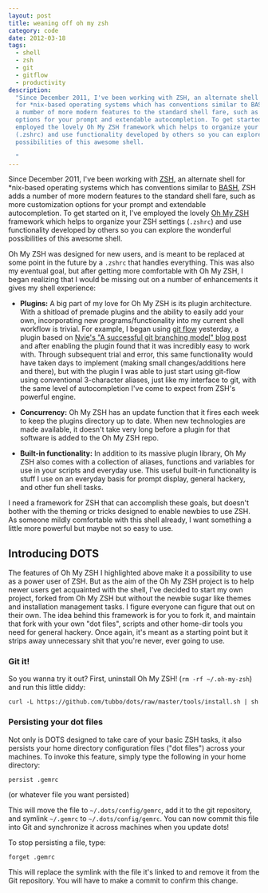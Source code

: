 ```yaml
---
layout: post
title: weaning off oh my zsh
category: code
date: 2012-03-18
tags:
  - shell
  - zsh
  - git
  - gitflow
  - productivity
description:
  "Since December 2011, I've been working with ZSH, an alternate shell
  for *nix-based operating systems which has conventions similar to BASH, ZSH adds
  a number of more modern features to the standard shell fare, such as more customization
  options for your prompt and extendable autocompletion. To get started on it, I've
  employed the lovely Oh My ZSH framework which helps to organize your ZSH settings
  (.zshrc) and use functionality developed by others so you can explore the wonderful
  possibilities of this awesome shell.

  "
---
```


Since December 2011, I've been working with [ZSH][zsh], an alternate shell for \*nix-based operating systems which has conventions similar to [BASH][bash], ZSH adds a number of more modern features to the standard shell fare, such as more customization options for your prompt and extendable autocompletion. To get started on it, I've employed the lovely [Oh My ZSH][omz] framework which helps to organize your ZSH settings (`.zshrc`) and use functionality developed by others so you can explore the wonderful possibilities of this awesome shell.

Oh My ZSH was designed for new users, and is meant to be replaced at some point in the future by a `.zshrc` that handles everything. This was also my eventual goal, but after getting more comfortable with Oh My ZSH, I began realizing that I would be missing out on a number of enhancements it gives my shell experience:

- **Plugins:** A big part of my love for Oh My ZSH is its plugin architecture. With a shitload of premade plugins and the ability to easily add your own, incorporating new programs/functionality into my current shell workflow is trivial. For example, I began using [git flow][flow] yesterday, a plugin based on [Nvie's "A successful git branching model" blog post][nvie] and after enabling the plugin found that it was incredibly easy to work with. Through subsequent trial and error, this same functionality would have taken days to implement (making small changes/additions here and there), but with the plugin I was able to just start using git-flow using conventional 3-character aliases, just like my interface to git, with the same level of autocompletion I've come to expect from ZSH's powerful engine.

- **Concurrency:** Oh My ZSH has an update function that it fires each week to keep the plugins directory up to date. When new technologies are made available, it doesn't take very long before a plugin for that software is added to the Oh My ZSH repo.

- **Built-in functionality:** In addition to its massive plugin library, Oh My ZSH also comes with a collection of aliases, functions and variables for use in your scripts and everyday use. This useful built-in functionality is stuff I use on an everyday basis for prompt display, general hackery, and other fun shell tasks.

I need a framework for ZSH that can accomplish these goals, but doesn't bother with the theming or tricks designed to enable newbies to use ZSH. As someone mildly comfortable with this shell already, I want something a little more powerful but maybe not so easy to use.

## Introducing DOTS

The features of Oh My ZSH I highlighted above make it a possibility to use as a power user of ZSH. But as the aim of the Oh My ZSH project is to help newer users get acquainted with the shell, I've decided to start my own project, forked from Oh My ZSH but without the newbie sugar like themes and installation management tasks. I figure everyone can figure that out on their own. The idea behind this framework is for you to fork it, and maintain that fork with your own "dot files", scripts and other home-dir tools you need for general hackery. Once again, it's meant as a starting point but it strips away unnecessary shit that you're never, ever going to use.

### Git it!

So you wanna try it out? First, uninstall Oh My ZSH! (`rm -rf ~/.oh-my-zsh`) and run this little diddy:

    curl -L https://github.com/tubbo/dots/raw/master/tools/install.sh | sh

### Persisting your dot files

Not only is DOTS designed to take care of your basic ZSH tasks, it also persists your home directory configuration files ("dot files") across your machines. To invoke this feature, simply type the following in your home directory:

    persist .gemrc

(or whatever file you want persisted)

This will move the file to `~/.dots/config/gemrc`, add it to the git repository, and symlink `~/.gemrc` to `~/.dots/config/gemrc`. You can now commit this file into Git and synchronize it across machines when you update dots!

To stop persisting a file, type:

    forget .gemrc

This will replace the symlink with the file it's linked to and remove it from the Git repository. You will have to make a commit to confirm this change.

[zsh]: http://www.zsh.org/
[bash]: http://www.gnu.org/software/bash/
[omz]: https://github.com/robbyrussell/oh-my-zsh
[flow]: https://github.com/nvie/gitflow
[nvie]: http://nvie.com/posts/a-successful-git-branching-model/
[fork]: http://github.com/tubbo/oh-my-zsh
[dots]: http://github.com/tubbo/dots
